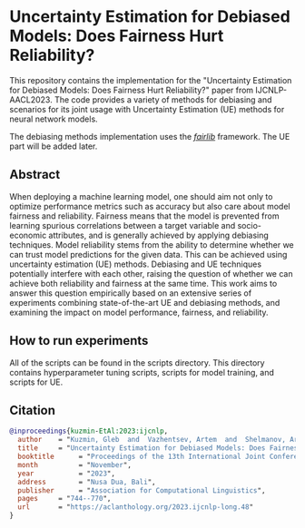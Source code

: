 # Uncertainty Estimation for Debiased Models: Does Fairness Hurt Reliability?

This repository contains the implementation for the "Uncertainty Estimation for Debiased Models: Does Fairness Hurt Reliability?" paper from IJCNLP-AACL2023. The code provides a variety of methods for debiasing and scenarios for its joint usage with Uncertainty Estimation (UE) methods for neural network models.

The debiasing methods implementation uses the [*fairlib*](https://github.com/HanXudong/fairlib) framework. The UE part will be added later.

## Abstract

When deploying a machine learning model, one should aim not only to optimize performance metrics such as accuracy but also care about model fairness and reliability. Fairness means that the model is prevented from learning spurious correlations between a target variable and socio-economic attributes, and is generally achieved by applying debiasing techniques. Model reliability stems from the ability to determine whether we can trust model predictions for the given data. This can be achieved using uncertainty estimation (UE) methods. Debiasing and UE techniques potentially interfere with each other, raising the question of whether we can achieve both reliability and fairness at the same time. This work aims to answer this question empirically based on an extensive series of experiments combining state-of-the-art UE and debiasing methods, and examining the impact on model performance, fairness, and reliability.

## How to run experiments

All of the scripts can be found in the scripts directory. This directory contains hyperparameter tuning scripts, scripts for model training, and scripts for UE.

## Citation

```bibtex
@inproceedings{kuzmin-EtAl:2023:ijcnlp,
  author    = "Kuzmin, Gleb  and  Vazhentsev, Artem  and  Shelmanov, Artem  and  Han, Xudong  and  Suster, Simon  and  Panov, Maxim  and  Panchenko, Alexander  and  Baldwin, Timothy",
  title     = "Uncertainty Estimation for Debiased Models: Does Fairness Hurt Reliability?",
  booktitle      = "Proceedings of the 13th International Joint Conference on Natural Language Processing and the 3rd Conference of the Asia-Pacific Chapter of the Association for Computational Linguistics",
  month          = "November",
  year           = "2023",
  address        = "Nusa Dua, Bali",
  publisher      = "Association for Computational Linguistics",
  pages     = "744--770",
  url       = "https://aclanthology.org/2023.ijcnlp-long.48"
}
```
